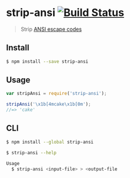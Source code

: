# strip-ansi [![Build Status](https://travis-ci.org/sindresorhus/strip-ansi.svg?branch=master)](https://travis-ci.org/sindresorhus/strip-ansi)

> Strip [ANSI escape codes](http://en.wikipedia.org/wiki/ANSI_escape_code)


## Install

```sh
$ npm install --save strip-ansi
```


## Usage

```js
var stripAnsi = require('strip-ansi');

stripAnsi('\x1b[4mcake\x1b[0m');
//=> 'cake'
```


## CLI

```sh
$ npm install --global strip-ansi
```

```sh
$ strip-ansi --help

Usage
  $ strip-ansi <input-file> > <output-file